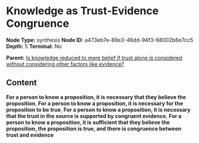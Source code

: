 # Knowledge as Trust-Evidence Congruence

**Node Type:** synthesis
**Node ID:** a473eb7e-89e3-46dd-94f3-68002b6e7cc5
**Depth:** 5
**Terminal:** No

**Parent:** [Is knowledge reduced to mere belief if trust alone is considered without considering other factors like evidence?](is-knowledge-reduced-to-mere-belief-if-trust-alone-is-considered-without-considering-other-factors-like-evidence-antithesis-a5ff42f4-4999-4226-a925-a9a25cc91e28.md)

## Content

**For a person to know a proposition, it is necessary that they believe the proposition**, **For a person to know a proposition, it is necessary for the proposition to be true**, **For a person to know a proposition, it is necessary that the trust in the source is supported by congruent evidence**, **For a person to know a proposition, it is sufficient that they believe the proposition, the proposition is true, and there is congruence between trust and evidence**
